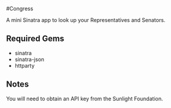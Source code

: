 #Congress

A mini Sinatra app to look up your Representatives and Senators.

## Required Gems

- sinatra
- sinatra-json
- httparty

## Notes

You will need to obtain an API key from the Sunlight Foundation.
